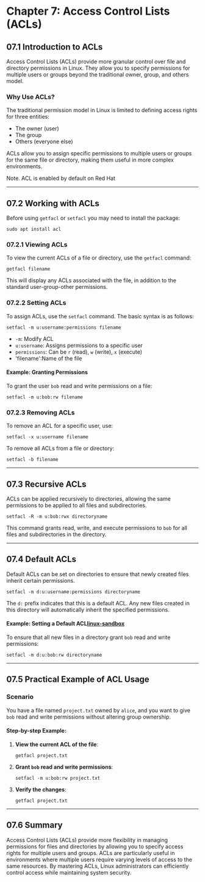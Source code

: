 # Chapter 7: Access Control Lists (ACLs)

## 07.1 Introduction to ACLs
Access Control Lists (ACLs) provide more granular control over file and directory permissions in Linux. They allow you to specify permissions for multiple users or groups beyond the traditional owner, group, and others model.

### Why Use ACLs?
The traditional permission model in Linux is limited to defining access rights for three entities: 
- The owner (user)
- The group
- Others (everyone else)

ACLs allow you to assign specific permissions to multiple users or groups for the same file or directory, making them useful in more complex environments.

Note. ACL is enabled by default on Red Hat

---

## 07.2 Working with ACLs

Before using `getfacl` or `setfacl` you may need to install the package:

`sudo apt install acl`

### 07.2.1 Viewing ACLs
To view the current ACLs of a file or directory, use the `getfacl` command:

`getfacl filename`

This will display any ACLs associated with the file, in addition to the standard user-group-other permissions.

### 07.2.2 Setting ACLs
To assign ACLs, use the `setfacl` command. The basic syntax is as follows:

`setfacl -m u:username:permissions filename`

- `-m`: Modify ACL
- `u:username`: Assigns permissions to a specific user
- `permissions`: Can be `r` (read), `w` (write), `x` (execute)
- 'filename':Name of the file

#### Example: Granting Permissions
To grant the user `bob` read and write permissions on a file:

`setfacl -m u:bob:rw filename`

### 07.2.3 Removing ACLs
To remove an ACL for a specific user, use:

`setfacl -x u:username filename`

To remove all ACLs from a file or directory:

`setfacl -b filename`

---

## 07.3 Recursive ACLs
ACLs can be applied recursively to directories, allowing the same permissions to be applied to all files and subdirectories.

`setfacl -R -m u:bob:rwx directoryname`

This command grants read, write, and execute permissions to `bob` for all files and subdirectories in the directory.

---

## 07.4 Default ACLs
Default ACLs can be set on directories to ensure that newly created files inherit certain permissions.

`setfacl -m d:u:username:permissions directoryname`

The `d:` prefix indicates that this is a default ACL. Any new files created in this directory will automatically inherit the specified permissions.

#### Example: Setting a Default ACL[linux-sandbox](../../../linux-sandbox)
To ensure that all new files in a directory grant `bob` read and write permissions:

`setfacl -m d:u:bob:rw directoryname`

---

## 07.5 Practical Example of ACL Usage

### Scenario
You have a file named `project.txt` owned by `alice`, and you want to give `bob` read and write permissions without altering group ownership.

#### Step-by-step Example:

1. **View the current ACL of the file**:

    `getfacl project.txt`

2. **Grant `bob` read and write permissions**:

    `setfacl -m u:bob:rw project.txt`

3. **Verify the changes**:

    `getfacl project.txt`

---

## 07.6 Summary
Access Control Lists (ACLs) provide more flexibility in managing permissions for files and directories by allowing you to specify access rights for multiple users and groups. ACLs are particularly useful in environments where multiple users require varying levels of access to the same resources. By mastering ACLs, Linux administrators can efficiently control access while maintaining system security.
